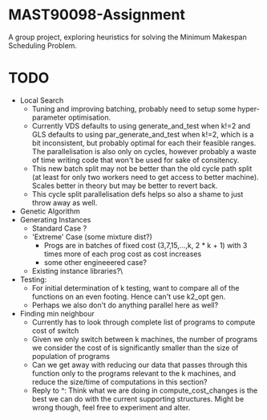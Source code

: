 # MAST90098-Assignment
A group project, exploring heuristics for solving the Minimum Makespan 
Scheduling Problem.


# TODO
* Local Search
    * Tuning and improving batching, probably need to setup some 
    hyper-parameter optimisation. 
    * Currently VDS defaults to using generate_and_test when k!=2
    and GLS defaults to using par_generate_and_test when k!=2,
    which is a bit inconsistent, but probably optimal for each 
    their feasible ranges. The parallelisation is also only on
    cycles, however probably a waste of time writing code that
    won't be used for sake of consitency.
    * This new batch split may not be better than the old cycle path
    split (at least for only two workers need to get access to better
    machine). Scales better in theory but may be better to revert back.
    * This cycle split parallelisation defs helps so also a shame
    to just throw away as well.
* Genetic Algorithm
* Generating Instances
    * Standard Case ?
    * 'Extreme' Case (some mixture dist?)
        * Progs are in batches of fixed cost (3,7,15,...,k, 2 * k + 1)
            with 3 times more of each prog cost as cost increases
        * some other engineeered case?
    * Existing instance libraries?\
* Testing:
    * For initial determination of k testing, want to compare all of the 
    functions on an even footing. Hence can't use k2_opt gen.
    * Perhaps we also don't do anything parallel here as well?
* Finding min neighbour
   * Currently has to look through complete list of programs to compute cost
   of switch
   * Given we only switch between k machines, the number of programs we 
   consider the cost of is significantly smaller than the size of
   population of programs
   * Can we get away with reducing our data that passes through this
   function only to the programs relevant to the k machines, and              
   reduce the size/time of computations in this section?
   * Reply to ^: Think what we are doing in compute_cost_changes is the best
   we can do with the current supporting structures. Might be wrong though,
   feel free to experiment and alter.
